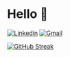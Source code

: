 # Hello 👋 

[![Linkedin](https://img.shields.io/badge/-LinkedIn-blue?style=flat&logo=Linkedin&logoColor=white)](https://www.linkedin.com/in/mitch-sfakianos-7758a8132/)
[![Gmail](https://img.shields.io/badge/-Gmail-c14438?style=flat&logo=Gmail&logoColor=white)](mailto:mcsfakianos@gmail.com)

[![GitHub Streak](https://streak-stats.demolab.com?user=mazarinno&theme=gruvbox&hide_border=true&fire=DD2727)](https://git.io/streak-stats)
